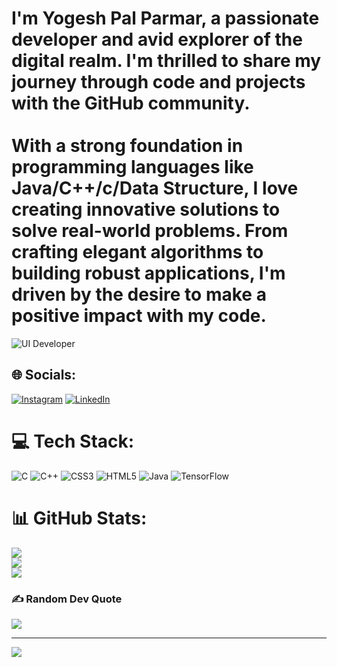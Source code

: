
# I'm Yogesh Pal Parmar, a passionate developer and avid explorer of the digital realm. I'm thrilled to share my journey through code and projects with the GitHub community.<br><br> With a strong foundation in programming languages like Java/C++/c/Data Structure, I love creating innovative solutions to solve real-world problems. From crafting elegant algorithms to building robust applications, I'm driven by the desire to make a positive impact with my code.
![UI Developer](https://github.com/Yogesh9389/Yogesh9389/assets/125749946/21ea692e-cf46-480d-b3ba-7fd6749de80b)

## 🌐 Socials:
[![Instagram](https://img.shields.io/badge/Instagram-%23E4405F.svg?logo=Instagram&logoColor=white)](https://instagram.com/yogeshparmar5859) [![LinkedIn](https://img.shields.io/badge/LinkedIn-%230077B5.svg?logo=linkedin&logoColor=white)](https://linkedin.com/in/https://www.linkedin.com/in/yogesh-pal-parmar-11a191206/) 

# 💻 Tech Stack:
![C](https://img.shields.io/badge/c-%2300599C.svg?style=for-the-badge&logo=c&logoColor=white) ![C++](https://img.shields.io/badge/c++-%2300599C.svg?style=for-the-badge&logo=c%2B%2B&logoColor=white) ![CSS3](https://img.shields.io/badge/css3-%231572B6.svg?style=for-the-badge&logo=css3&logoColor=white) ![HTML5](https://img.shields.io/badge/html5-%23E34F26.svg?style=for-the-badge&logo=html5&logoColor=white) ![Java](https://img.shields.io/badge/java-%23ED8B00.svg?style=for-the-badge&logo=java&logoColor=white) ![TensorFlow](https://img.shields.io/badge/TensorFlow-%23FF6F00.svg?style=for-the-badge&logo=TensorFlow&logoColor=white)
# 📊 GitHub Stats:
![](https://github-readme-stats.vercel.app/api?username=Yogesh9389&theme=blue-green&hide_border=false&include_all_commits=false&count_private=false)<br/>
![](https://github-readme-streak-stats.herokuapp.com/?user=Yogesh9389&theme=blue-green&hide_border=false)<br/>
![](https://github-readme-stats.vercel.app/api/top-langs/?username=Yogesh9389&theme=blue-green&hide_border=false&include_all_commits=false&count_private=false&layout=compact)

### ✍️ Random Dev Quote
![](https://quotes-github-readme.vercel.app/api?type=horizontal&theme=merko)

---
[![](https://visitcount.itsvg.in/api?id=Yogesh9389&icon=2&color=0)](https://visitcount.itsvg.in)

<!-- Proudly created with GPRM ( https://gprm.itsvg.in ) -->
